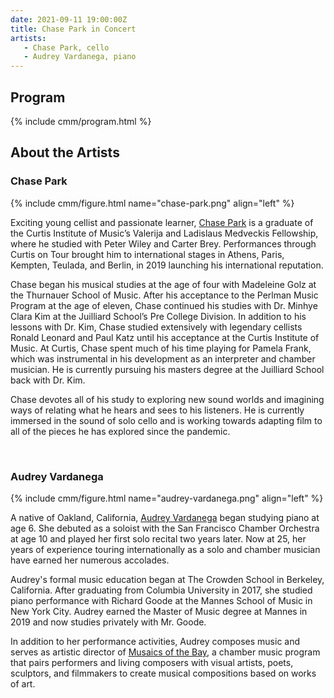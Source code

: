 ```yaml
---
date: 2021-09-11 19:00:00Z
title: Chase Park in Concert
artists: 
   - Chase Park, cello
   - Audrey Vardanega, piano
---
```


## Program

{% include cmm/program.html %}

## About the Artists

### Chase Park

{% include cmm/figure.html name="chase-park.png" align="left" %}

Exciting young cellist and passionate learner, [Chase Park](https://www.chaseparkcello.com) is a
graduate of the Curtis Institute of Music’s Valerija and Ladislaus Medveckis Fellowship, where he
studied with Peter Wiley and Carter Brey. Performances through Curtis on Tour brought him to
international stages in Athens, Paris, Kempten, Teulada, and Berlin, in 2019 launching his
international reputation.

Chase began his musical studies at the age of four with Madeleine Golz at the Thurnauer School of
Music. After his acceptance to the Perlman Music Program at the age of eleven, Chase continued his
studies with Dr. Minhye Clara Kim at the Juilliard School’s Pre College Division. In addition to his
lessons with Dr. Kim, Chase studied extensively with legendary cellists Ronald Leonard and Paul Katz
until his acceptance at the Curtis Institute of Music. At Curtis, Chase spent much of his time
playing for Pamela Frank, which was instrumental in his development as an interpreter and chamber
musician. He is currently pursuing his masters degree at the Juilliard School back with Dr. Kim.

Chase devotes all of his study to exploring new sound worlds and imagining ways of relating what he
hears and sees to his listeners. He is currently immersed in the sound of solo cello and is working
towards adapting film to all of the pieces he has explored since the pandemic.

<br>

### Audrey Vardanega

{% include cmm/figure.html name="audrey-vardanega.png" align="left" %}

A native of Oakland, California, [Audrey Vardanega](http://audreyvardanegapianist.com) began
studying piano at age 6. She debuted as a soloist with the San Francisco Chamber Orchestra
at age 10 and played her first solo recital two years later. Now at 25, her years of experience
touring internationally as a solo and chamber musician have earned her numerous accolades.

Audrey's formal music education began at The Crowden School in Berkeley, California. After
graduating from Columbia University in 2017, she studied piano performance with Richard Goode at
the Mannes School of Music in New York City. Audrey earned the Master of Music degree at Mannes in 2019
and now studies privately with Mr. Goode.

In addition to her performance activities, Audrey composes music and serves as artistic director of
[Musaics of the Bay](https://www.musaics.org), a chamber music program that pairs performers and
living composers with visual artists, poets, sculptors, and filmmakers to create musical
compositions based on works of art.
